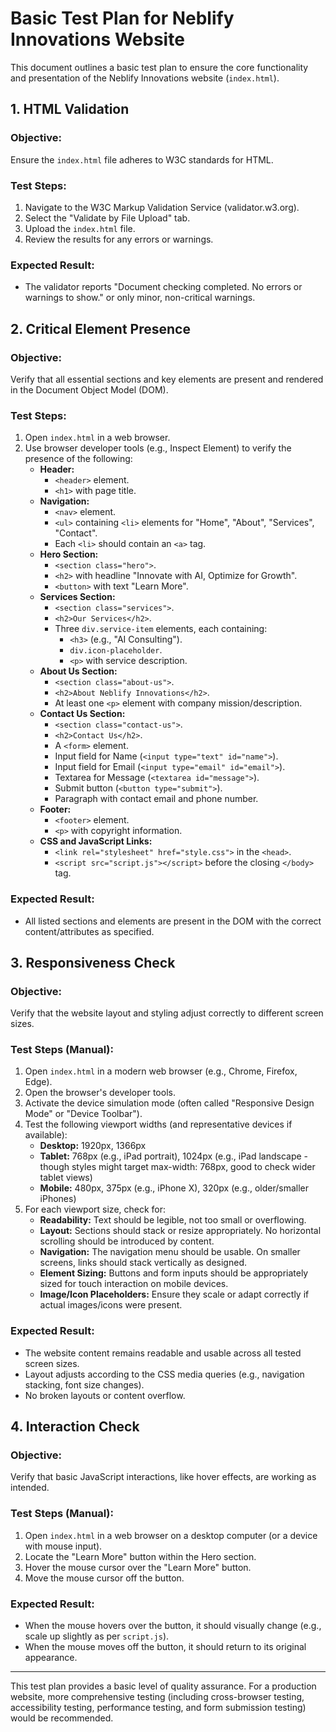 # Basic Test Plan for Neblify Innovations Website

This document outlines a basic test plan to ensure the core functionality and presentation of the Neblify Innovations website (`index.html`).

## 1. HTML Validation

### Objective:
Ensure the `index.html` file adheres to W3C standards for HTML.

### Test Steps:
1.  Navigate to the W3C Markup Validation Service (validator.w3.org).
2.  Select the "Validate by File Upload" tab.
3.  Upload the `index.html` file.
4.  Review the results for any errors or warnings.

### Expected Result:
-   The validator reports "Document checking completed. No errors or warnings to show." or only minor, non-critical warnings.

## 2. Critical Element Presence

### Objective:
Verify that all essential sections and key elements are present and rendered in the Document Object Model (DOM).

### Test Steps:
1.  Open `index.html` in a web browser.
2.  Use browser developer tools (e.g., Inspect Element) to verify the presence of the following:
    *   **Header:**
        *   `<header>` element.
        *   `<h1>` with page title.
    *   **Navigation:**
        *   `<nav>` element.
        *   `<ul>` containing `<li>` elements for "Home", "About", "Services", "Contact".
        *   Each `<li>` should contain an `<a>` tag.
    *   **Hero Section:**
        *   `<section class="hero">`.
        *   `<h2>` with headline "Innovate with AI, Optimize for Growth".
        *   `<button>` with text "Learn More".
    *   **Services Section:**
        *   `<section class="services">`.
        *   `<h2>Our Services</h2>`.
        *   Three `div.service-item` elements, each containing:
            *   `<h3>` (e.g., "AI Consulting").
            *   `div.icon-placeholder`.
            *   `<p>` with service description.
    *   **About Us Section:**
        *   `<section class="about-us">`.
        *   `<h2>About Neblify Innovations</h2>`.
        *   At least one `<p>` element with company mission/description.
    *   **Contact Us Section:**
        *   `<section class="contact-us">`.
        *   `<h2>Contact Us</h2>`.
        *   A `<form>` element.
        *   Input field for Name (`<input type="text" id="name">`).
        *   Input field for Email (`<input type="email" id="email">`).
        *   Textarea for Message (`<textarea id="message">`).
        *   Submit button (`<button type="submit">`).
        *   Paragraph with contact email and phone number.
    *   **Footer:**
        *   `<footer>` element.
        *   `<p>` with copyright information.
    *   **CSS and JavaScript Links:**
        *   `<link rel="stylesheet" href="style.css">` in the `<head>`.
        *   `<script src="script.js"></script>` before the closing `</body>` tag.

### Expected Result:
-   All listed sections and elements are present in the DOM with the correct content/attributes as specified.

## 3. Responsiveness Check

### Objective:
Verify that the website layout and styling adjust correctly to different screen sizes.

### Test Steps (Manual):
1.  Open `index.html` in a modern web browser (e.g., Chrome, Firefox, Edge).
2.  Open the browser's developer tools.
3.  Activate the device simulation mode (often called "Responsive Design Mode" or "Device Toolbar").
4.  Test the following viewport widths (and representative devices if available):
    *   **Desktop:** 1920px, 1366px
    *   **Tablet:** 768px (e.g., iPad portrait), 1024px (e.g., iPad landscape - though styles might target max-width: 768px, good to check wider tablet views)
    *   **Mobile:** 480px, 375px (e.g., iPhone X), 320px (e.g., older/smaller iPhones)
5.  For each viewport size, check for:
    *   **Readability:** Text should be legible, not too small or overflowing.
    *   **Layout:** Sections should stack or resize appropriately. No horizontal scrolling should be introduced by content.
    *   **Navigation:** The navigation menu should be usable. On smaller screens, links should stack vertically as designed.
    *   **Element Sizing:** Buttons and form inputs should be appropriately sized for touch interaction on mobile devices.
    *   **Image/Icon Placeholders:** Ensure they scale or adapt correctly if actual images/icons were present.

### Expected Result:
-   The website content remains readable and usable across all tested screen sizes.
-   Layout adjusts according to the CSS media queries (e.g., navigation stacking, font size changes).
-   No broken layouts or content overflow.

## 4. Interaction Check

### Objective:
Verify that basic JavaScript interactions, like hover effects, are working as intended.

### Test Steps (Manual):
1.  Open `index.html` in a web browser on a desktop computer (or a device with mouse input).
2.  Locate the "Learn More" button within the Hero section.
3.  Hover the mouse cursor over the "Learn More" button.
4.  Move the mouse cursor off the button.

### Expected Result:
-   When the mouse hovers over the button, it should visually change (e.g., scale up slightly as per `script.js`).
-   When the mouse moves off the button, it should return to its original appearance.

---

This test plan provides a basic level of quality assurance. For a production website, more comprehensive testing (including cross-browser testing, accessibility testing, performance testing, and form submission testing) would be recommended.
